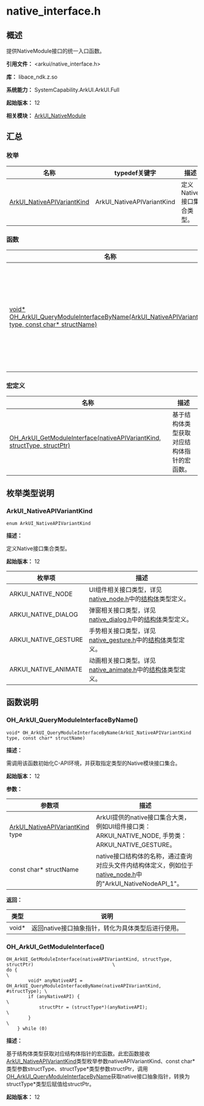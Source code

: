 # native_interface.h
<!--Kit: ArkUI-->
<!--Subsystem: ArkUI-->
<!--Owner: @xiang-shouxing-->
<!--Designer: @xiang-shouxing-->
<!--Tester: @sally__-->
<!--Adviser: @HelloCrease-->

## 概述

提供NativeModule接口的统一入口函数。

**引用文件：** <arkui/native_interface.h>

**库：** libace_ndk.z.so

**系统能力：** SystemCapability.ArkUI.ArkUI.Full

**起始版本：** 12

**相关模块：** [ArkUI_NativeModule](capi-arkui-nativemodule.md)

## 汇总

### 枚举

| 名称 | typedef关键字 | 描述 |
| -- | -- | -- |
| [ArkUI_NativeAPIVariantKind](#arkui_nativeapivariantkind) | ArkUI_NativeAPIVariantKind | 定义Native接口集合类型。 |

### 函数

| 名称  | 描述   |
|--------------|-----------|
| [void* OH_ArkUI_QueryModuleInterfaceByName(ArkUI_NativeAPIVariantKind type, const char* structName)](#oh_arkui_querymoduleinterfacebyname)        | 需调用该函数初始化C-API环境，并获取指定类型的Native模块接口集合。 |

### 宏定义

| 名称  | 描述   |
|--------------|-----------|
| [OH_ArkUI_GetModuleInterface(nativeAPIVariantKind, structType, structPtr)](#oh_arkui_getmoduleinterface)      | 基于结构体类型获取对应结构体指针的宏函数。 |

## 枚举类型说明

### ArkUI_NativeAPIVariantKind

```
enum ArkUI_NativeAPIVariantKind
```

**描述：**


定义Native接口集合类型。

**起始版本：** 12

| 枚举项 | 描述 |
| -- | -- |
| ARKUI_NATIVE_NODE | UI组件相关接口类型，详见[native_node.h](./capi-native-node-h.md)中的[结构体](./capi-native-node-h.md#结构体)类型定义。 |
| ARKUI_NATIVE_DIALOG | 弹窗相关接口类型，详见[native_dialog.h](./capi-native-dialog-h.md)中的[结构体](capi-native-dialog-h.md#结构体)类型定义。 |
| ARKUI_NATIVE_GESTURE | 手势相关接口类型，详见[native_gesture.h](./capi-native-gesture-h.md)中的[结构体](capi-native-gesture-h.md#结构体)类型定义。 |
| ARKUI_NATIVE_ANIMATE | 动画相关接口类型。详见[native_animate.h](./capi-native-animate-h.md)中的[结构体](capi-native-animate-h.md#结构体)类型定义。 |


## 函数说明

### OH_ArkUI_QueryModuleInterfaceByName()

```
void* OH_ArkUI_QueryModuleInterfaceByName(ArkUI_NativeAPIVariantKind type, const char* structName)
```

**描述：**

需调用该函数初始化C-API环境，并获取指定类型的Native模块接口集合。

**起始版本：** 12


**参数：**

| 参数项 | 描述 |
| -- | -- |
| [ArkUI_NativeAPIVariantKind](capi-native-interface-h.md#arkui_nativeapivariantkind) type | ArkUI提供的native接口集合大类，例如UI组件接口类：ARKUI_NATIVE_NODE, 手势类：ARKUI_NATIVE_GESTURE。 |
| const char* structName | native接口结构体的名称，通过查询对应头文件内结构体定义，例如位于[native_node.h](./capi-native-node-h.md)中的"ArkUI_NativeNodeAPI_1"。 |

**返回：**

| 类型 | 说明 |
| -- | -- |
| void* | 返回native接口抽象指针，转化为具体类型后进行使用。 |

### OH_ArkUI_GetModuleInterface()

```
OH_ArkUI_GetModuleInterface(nativeAPIVariantKind, structType, structPtr)                             \
do {                                                                                                 \
        void* anyNativeAPI = OH_ArkUI_QueryModuleInterfaceByName(nativeAPIVariantKind, #structType); \
        if (anyNativeAPI) {                                                                          \
            structPtr = (structType*)(anyNativeAPI);                                                 \
        }                                                                                            \
    } while (0)                                                                      
```

**描述：**

基于结构体类型获取对应结构体指针的宏函数。此宏函数接收[ArkUI_NativeAPIVariantKind](capi-native-interface-h.md#arkui_nativeapivariantkind)类型枚举参数nativeAPIVariantKind、const char\*类型参数structType、structType\*类型参数structPtr，调用[OH_ArkUI_QueryModuleInterfaceByName](#oh_arkui_querymoduleinterfacebyname)获取native接口抽象指针，转换为structType\*类型后赋值给structPtr。

**起始版本：** 12


